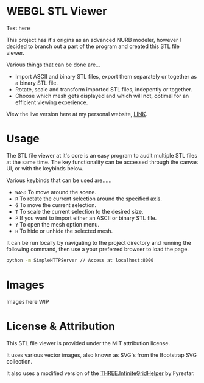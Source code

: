 # WEBGL STL Viewer

Text here

This project has it's origins as an advanced NURB modeler, however I decided to branch out a part of the program and created this STL file viewer.

Various things that can be done are...
* Import ASCII and binary STL files, export them separately or together as a binary STL file.
* Rotate, scale and transform imported STL files, indepently or together.
* Choose which mesh gets displayed and which will not, optimal for an efficient viewing experience.

View the live version here at my personal website, [LINK](https://798.pages.dev).

# Usage
The STL file viewer at it's core is an easy program to audit multiple STL files at the same time. The key functionality can be accessed through the canvas UI, or with the keybinds below.

Various keybinds that can be used are......

- `WASD` To move around the scene.
- `R` To rotate the current selection around the specified axis.
- `G` To move the current selection.
- `T` To scale the current selection to the desired size.
- `P` If you want to import either an ASCII or binary STL file.
- `Y` To open the mesh option menu.
- `H` To hide or unhide the selected mesh.

It can be run locally by navigating to the project directory and running the following command, then use a your preferred browser to load the page.
```bash
python -m SimpleHTTPServer // Access at localhost:8000
```

# Images
Images here WIP

# License & Attribution
This STL file viewer is provided under the MIT attribution license. 

It uses various vector images, also known as SVG's from the Bootstrap SVG collection.

It also uses a modified version of the [THREE.InfiniteGridHelper](https://github.com/Fyrestar/THREE.InfiniteGridHelper) by Fyrestar.
